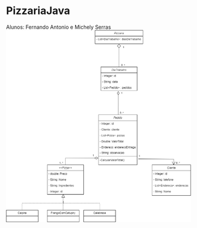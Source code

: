 # PizzariaJava
Alunos: Fernando Antonio e Michely Serras <br>
![alt text](https://github.com/nandoant/PizzariaJava/blob/main/DiagramaDeClasses.png?raw=true)

